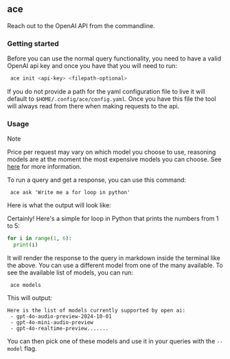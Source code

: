 ## ace

Reach out to the OpenAI API from the commandline. 

### Getting started

Before you can use the normal query functionality, you need to have a valid OpenAI api key and once you have that 
you will need to run: 

```bash
 ace init <api-key> <filepath-optional>
```

If you do not provide a path for the yaml configuration file to live it will default to `$HOME/.config/ace/config.yaml`. 
Once you have this file the tool will always read from there when making requests to the api. 

### Usage 

> [!NOTE]
> Price per request may vary on which model you choose to use, reasoning models are at the moment
> the most expensive models you can choose. See [here](https://platform.openai.com/docs/pricing) for more information.

To run a query and get a response, you can use this command: 

```
 ace ask 'Write me a for loop in python'
```

Here is what the output will look like: 

Certainly! Here's a simple for loop in Python that prints the numbers from 1 to 5:
```python
for i in range(1, 6):   
  print(i)
```

It will render the response to the query in markdown inside the terminal like the above. 
You can use a different model from one of the many available. To see the available list of models,
you can run:
```
 ace models 
```
This will output: 
```
Here is the list of models currently supported by open ai:
 - gpt-4o-audio-preview-2024-10-01
 - gpt-4o-mini-audio-preview
 - gpt-4o-realtime-preview.......
```
You can then pick one of these models and use it in your queries with the `--model` flag. 
